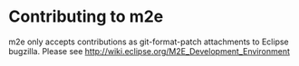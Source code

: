 Contributing to m2e
===================

m2e only accepts contributions as git-format-patch attachments to Eclipse bugzilla.
Please see http://wiki.eclipse.org/M2E_Development_Environment